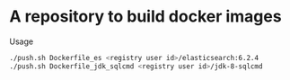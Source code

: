# A repository to build docker images

Usage

```bash
./push.sh Dockerfile_es <registry user id>/elasticsearch:6.2.4
./push.sh Dockerfile_jdk_sqlcmd <registry user id>/jdk-8-sqlcmd
```